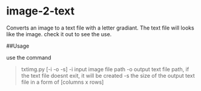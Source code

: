 # image-2-text
Converts an image to a text file with a letter gradiant. The text file will looks like the image. 
check it out to see the use.

##Usage

use the command 

> txtimg.py [-i -o -s]
> -i input image file path
> -o output text file path, if the text file doesnt exit, it will be created
> -s the size of the output text file in a form of [columns x rows]
